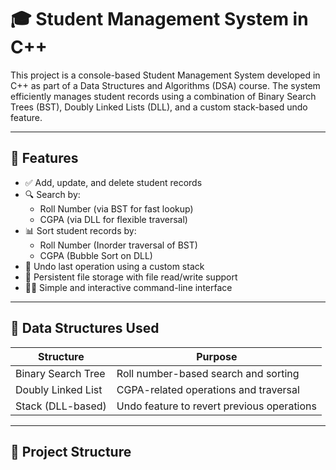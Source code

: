 # 🎓 Student Management System in C++

This project is a console-based Student Management System developed in C++ as part of a Data Structures and Algorithms (DSA) course. The system efficiently manages student records using a combination of Binary Search Trees (BST), Doubly Linked Lists (DLL), and a custom stack-based undo feature.

---

## 📌 Features

- ✅ Add, update, and delete student records
- 🔍 Search by:
  - Roll Number (via BST for fast lookup)
  - CGPA (via DLL for flexible traversal)
- 📊 Sort student records by:
  - Roll Number (Inorder traversal of BST)
  - CGPA (Bubble Sort on DLL)
- 🔁 Undo last operation using a custom stack
- 💾 Persistent file storage with file read/write support
- 👨‍💻 Simple and interactive command-line interface

---

## 🧠 Data Structures Used

| Structure            | Purpose                                      |
|---------------------|----------------------------------------------|
| Binary Search Tree  | Roll number-based search and sorting         |
| Doubly Linked List  | CGPA-related operations and traversal        |
| Stack (DLL-based)   | Undo feature to revert previous operations   |

---

## 📂 Project Structure


